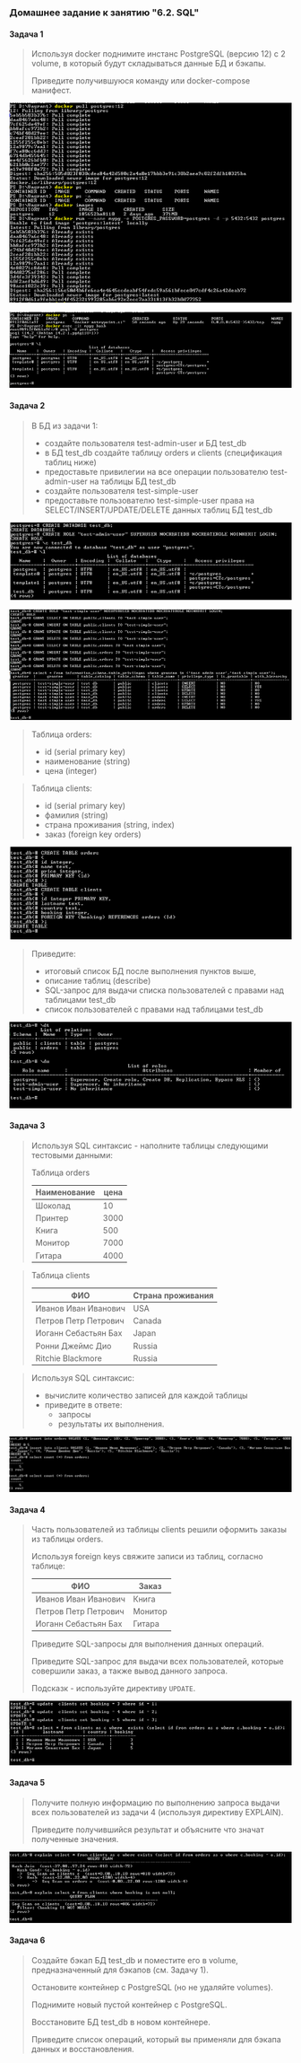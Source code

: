 ### Домашнее задание к занятию "6.2. SQL"

#### Задача 1

> Используя docker поднимите инстанс PostgreSQL (версию 12) c 2 volume, в который будут складываться данные БД и бэкапы.
>
> Приведите получившуюся команду или docker-compose манифест.

![SQL.png](https://github.com/tsteplova/devops-netology/blob/fix/SQL.png?raw=true)

![SQL1.png](https://github.com/tsteplova/devops-netology/blob/fix/SQL1.png?raw=true)

#### Задача 2

> В БД из задачи 1:
>
> - создайте пользователя test-admin-user и БД test_db
> - в БД test_db создайте таблицу orders и clients (спeцификация таблиц ниже)
> - предоставьте привилегии на все операции пользователю test-admin-user на таблицы БД test_db
> - создайте пользователя test-simple-user
> - предоставьте пользователю test-simple-user права на SELECT/INSERT/UPDATE/DELETE данных таблиц БД test_db

![SQL9.png](https://github.com/tsteplova/devops-netology/blob/fix/SQL9.png?raw=true)

![SQL4.png](https://github.com/tsteplova/devops-netology/blob/fix/SQL4.png?raw=true)

> Таблица orders:
>
> - id (serial primary key)
> - наименование (string)
> - цена (integer)

> Таблица clients:
>
> - id (serial primary key)
> - фамилия (string)
> - страна проживания (string, index)
> - заказ (foreign key orders)

![SQL3.png](https://github.com/tsteplova/devops-netology/blob/fix/SQL3.png?raw=true)

> Приведите:
>
> - итоговый список БД после выполнения пунктов выше,
> - описание таблиц (describe)
> - SQL-запрос для выдачи списка пользователей с правами над таблицами test_db
> - список пользователей с правами над таблицами test_db

![SQL5.png](https://github.com/tsteplova/devops-netology/blob/fix/SQL5.png?raw=true)

#### Задача 3

> Используя SQL синтаксис - наполните таблицы следующими тестовыми данными:
>
> Таблица orders
>
> | Наименование | цена |
> | ------------ | ---- |
> | Шоколад      | 10   |
> | Принтер      | 3000 |
> | Книга        | 500  |
> | Монитор      | 7000 |
> | Гитара       | 4000 |







> Таблица clients
>
> | ФИО                  | Страна проживания |
> | -------------------- | ----------------- |
> | Иванов Иван Иванович | USA               |
> | Петров Петр Петрович | Canada            |
> | Иоганн Себастьян Бах | Japan             |
> | Ронни Джеймс Дио     | Russia            |
> | Ritchie Blackmore    | Russia            |







> Используя SQL синтаксис:
>
> - вычислите количество записей для каждой таблицы
> - приведите в ответе:
>   - запросы
>   - результаты их выполнения.

![SQL6.png](https://github.com/tsteplova/devops-netology/blob/fix/SQL6.png?raw=true)

#### Задача 4

> Часть пользователей из таблицы clients решили оформить заказы из таблицы orders.
>
> Используя foreign keys свяжите записи из таблиц, согласно таблице:
>
> | ФИО                  | Заказ   |
> | -------------------- | ------- |
> | Иванов Иван Иванович | Книга   |
> | Петров Петр Петрович | Монитор |
> | Иоганн Себастьян Бах | Гитара  |
>
> Приведите SQL-запросы для выполнения данных операций.
>
> Приведите SQL-запрос для выдачи всех пользователей, которые совершили заказ, а также вывод данного запроса.
>
> Подсказк - используйте директиву `UPDATE`.

![SQL7.png](https://github.com/tsteplova/devops-netology/blob/fix/SQL7.png?raw=true)

#### Задача 5

> Получите полную информацию по выполнению запроса выдачи всех пользователей из задачи 4 (используя директиву EXPLAIN).
>
> Приведите получившийся результат и объясните что значат полученные значения.

![SQL8.png](https://github.com/tsteplova/devops-netology/blob/fix/SQL8.png?raw=true)

#### Задача 6

> Создайте бэкап БД test_db и поместите его в volume, предназначенный для бэкапов (см. Задачу 1).
>
> Остановите контейнер с PostgreSQL (но не удаляйте volumes).
>
> Поднимите новый пустой контейнер с PostgreSQL.
>
> Восстановите БД test_db в новом контейнере.
>
> Приведите список операций, который вы применяли для бэкапа данных и восстановления.







